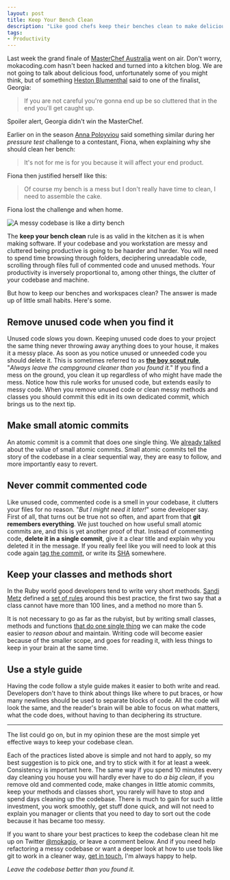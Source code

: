 ```yaml
---
layout: post
title: Keep Your Bench Clean
description: "Like good chefs keep their benches clean to make delicious dishes all day long in the restaurants' kitchens, so good developer keep their codebase clean. It all comes down to little habits, the result of which when summed up together is a tidy, clean and easy to maintain software."
tags:
- Productivity
---
```


Last week the grand finale of [MasterChef Australia](http://tenplay.com.au/channel-ten/masterchef) went on air. Don't worry, mokacoding.com hasn't been hacked and turned into a kitchen blog. We are not going to talk about delicious food, unfortunately some of you might think, but of something [Heston Blumenthal](https://en.wikipedia.org/wiki/Heston_Blumenthal) said to one of the finalist, Georgia:

> If you are not careful you're gonna end up be so cluttered that in the end you'll get caught up.

Spoiler alert, Georgia didn't win the MasterChef.

Earlier on in the season [Anna Poloyviou](http://annapolyviou.com/) said something similar during her _pressure test_ challenge to a contestant, Fiona, when explaining why she should clean her bench:

> It's not for me is for you because it will affect your end product. 

Fiona then justified herself like this:

> Of course my bench is a mess but I don't really have time to clean, I need to assemble the cake.

Fiona lost the challenge and when home.

![A messy codebase is like a dirty bench](https://s3.amazonaws.com/mokacoding/2015-08-04-dirty-bench.png)

The **keep your bench clean** rule is as valid in the kitchen as it is when making software. If your codebase and you workstation are messy and cluttered being productive is going to be haarder and harder. You will need to spend time browsing through folders, deciphering unreadable code, scrolling through files full of commented code and unused methods. Your productivity is inversely proportional to, among other things, the clutter of your codebase and machine.

But how to keep our benches and workspaces clean? The answer is made up of little small habits. Here's some.

## Remove unused code when you find it

Unused code slows you down. Keeping unused code does to your project the same thing never throwing away anything does to your house, it makes it a messy place. As soon as you notice unused or unneeded code you should delete it. This is sometimes referred to as [**the boy scout rule**](http://programmer.97things.oreilly.com/wiki/index.php/The_Boy_Scout_Rule), "_Always leave the campground cleaner than you found it._" If you find a mess on the ground, you clean it up regardless of who might have made the mess. Notice how this rule works for unused code, but extends easily to messy code. When you remove unused code or clean messy methods and classes you should commit this edit in its own dedicated commit, which brings us to the next tip.

## Make small atomic commits

An atomic commit is a commit that does one single thing. We [already talked](http://www.mokacoding.com/blog/5-habits-that-will-make-you-a-better-software-developer/) about the value of small atomic commits. Small atomic commits tell the story of the codebase in a clear sequential way, they are easy to follow, and more importantly easy to revert.

## Never commit commented code

Like unused code, commented code is a smell in your codebase, it clutters your files for no reason. "_But I might need it later!_" some developer say. First of all, that turns out be true not so often, and apart from that **git remembers everything**. We just touched on how useful small atomic commits are, and this is yet another proof of that. Instead of commenting code, **delete it in a single commit**, give it a clear title and explain why you deleted it in the message. If you really feel like you will need to look at this code again [tag the commit](https://git-scm.com/book/en/v2/Git-Basics-Tagging), or write its [SHA](https://schacon.github.io/gitbook/1_the_git_object_model.html) somewhere.

## Keep your classes and methods short

In the Ruby world good developers tend to write very short methods. [Sandi Metz](http://www.sandimetz.com/) defined a [set of rules](https://robots.thoughtbot.com/sandi-metz-rules-for-developers) around this best practice, the first two say that a class cannot have more than 100 lines, and a method no more than 5.

It is not necessary to go as far as the rubyist, but by writing small classes, methods and functions [that do one single thing](https://en.wikipedia.org/wiki/Single_responsibility_principle) we can make the code easier to _reason about_ and maintain. Writing code will become easier because of the smaller scope, and goes for reading it, with less things to keep in your brain at the same time.

## Use a style guide

Having the code follow a style guide makes it easier to both write and read. Developers don't have to think about things like where to put braces, or how many newlines should be used to separate blocks of code. All the code will look the same, and the reader's brain will be able to focus on what matters, what the code does, without having to than deciphering its structure. 

---

The list could go on, but in my opinion these are the most simple yet effective ways to keep your codebase clean.

Each of the practices listed above is simple and not hard to apply, so my best suggestion is to pick one, and try to stick with it for at least a week. Consistency is important here. The same way if you spend 10 minutes every day cleaning you house you will hardly ever have to do _a big clean_, if you remove old and commented code, make changes in little atomic commits, keep your methods and classes short, you rarely will have to stop and spend days cleaning up the codebase. There is much to gain for such a little investment, you work smoothly, get stuff done quick, and will not need to explain you manager or clients that you need to day to sort out the code because it has became too messy. 

If you want to share your best practices to keep the codebase clean hit me up on Twitter [@mokagio](https://twitter.com/mokagio), or leave a comment below. And if you need help refactoring a messy codebase or want a deeper look at how to use tools like git to work in a cleaner way, [get in touch](mailto:gio+refactoring@mokacoding.com), I'm always happy to help.

_Leave the codebase better than you found it._

